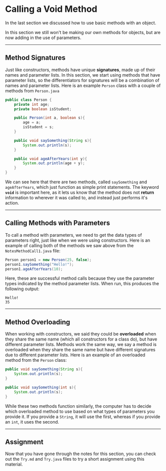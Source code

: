 # Calling a Void Method

In the last section we discussed how to use basic methods with an object.

In this section we still won't be making our own methods for objects, but are now adding in the use of parameters.

---

## Method Signatures

Just like constructors, methods have unique **signatures**, made up of their names and parameter lists. In this section, we start using methods that have parameter lists, so the differentiators for signatures will be a combination of names and parameter lists. Here is an example `Person` class with a couple of methods from `Person.java`

```java
public class Person {
    private int age;
    private boolean isStudent;

    public Person(int a, boolean s){
        age = a;
        isStudent = s;
    }

    public void saySomething(String s){
        System.out.println(s);
    }

    public void ageAfterYears(int y){
        System.out.println(age + y);
    }
}
```

We can see here that there are two methods, called `saySomething` and `ageAfterYears`, which just function as simple print statements. The keyword **`void`** is important here, as it lets us know that the method does not **return** information to wherever it was called to, and instead just performs it's action.

---

## Calling Methods with Parameters

To call a method with parameters, we need to get the data types of parameters right, just like when we were using constructors. Here is an example of calling both of the methods we saw above from the `NotesMethodCall1.java` file:

```java
Person person1 = new Person(25, false);
person1.saySomething("Hello!");
person1.ageAfterYears(10);
```

Here, these are successful method calls because they use the parameter types indicated by the method parameter lists. When run, this produces the following output:

```
Hello!
35
```

---

## Method Overloading

When working with constructors, we said they could be **overloaded** when they share the same name (which all constructors for a class do), but have different parameter lists. Methods work the same way, we say a method is overloaded when they share the same name but have different signatures due to different parameter lists. Here is an example of an overloaded method from the `Person` class:

```java
public void saySomething(String s){
    System.out.println(s);
}

public void saySomething(int s){
    System.out.println(s);
}
```

While these two methods function similarly, the computer has to decide which overloaded method to use based on what types of parameters you provide it. If you provide a `String`, it will use the first, whereas if you provide an `int`, it uses the second.

---

## Assignment

Now that you have gone through the notes for this section, you can check out the `Try.md` and `Try.java` files to try a short assignment using this material.
